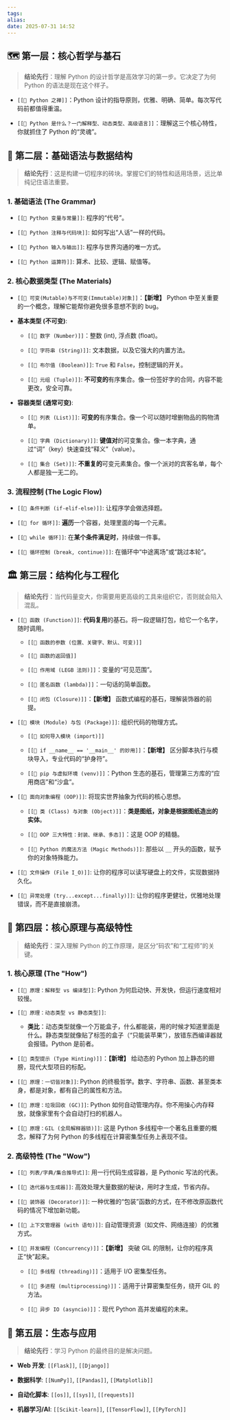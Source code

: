 ```yaml
---
tags: 
alias: 
date: 2025-07-31 14:52
---
```

## 🗺️ 第一层：核心哲学与基石

> **结论先行**：理解 Python 的设计哲学是高效学习的第一步。它决定了为何 Python 的语法是现在这个样子。

- `[[🐍 Python 之禅]]`：Python 设计的指导原则，优雅、明确、简单。每次写代码前都值得重温。
    
- `[[🐍 Python 是什么？一门解释型、动态类型、高级语言]]`：理解这三个核心特性，你就抓住了 Python 的“灵魂”。
    

## 🧱 第二层：基础语法与数据结构

> **结论先行**：这是构建一切程序的砖块。掌握它们的特性和适用场景，远比单纯记住语法重要。

### 1. 基础语法 (The Grammar)

- `[[🐍 Python 变量与常量]]`: 程序的“代号”。
    
- `[[🐍 Python 注释与代码块]]`: 如何写出“人话”一样的代码。
    
- `[[🐍 Python 输入与输出]]`: 程序与世界沟通的唯一方式。
    
- `[[🐍 Python 运算符]]`: 算术、比较、逻辑、赋值等。
    

### 2. 核心数据类型 (The Materials)

- `[[🐍 可变(Mutable)与不可变(Immutable)对象]]`：**【新增】** Python 中至关重要的一个概念，理解它能帮你避免很多意想不到的 bug。
    
- **基本类型 (不可变)**:
    
    - `[[🐍 数字 (Number)]]`：整数 (int), 浮点数 (float)。
        
    - `[[🐍 字符串 (String)]]`: 文本数据，以及它强大的内置方法。
        
    - `[[🐍 布尔值 (Boolean)]]`: `True` 和 `False`，控制逻辑的开关。
        
    - `[[🐍 元组 (Tuple)]]`: **不可变的**有序集合。像一份签好字的合同，内容不能更改，安全可靠。
        
- **容器类型 (通常可变)**:
    
    - `[[🐍 列表 (List)]]`: **可变的**有序集合。像一个可以随时增删物品的购物清单。
        
    - `[[🐍 字典 (Dictionary)]]`: **键值对**的可变集合。像一本字典，通过“词”（key）快速查找“释义”（value）。
        
    - `[[🐍 集合 (Set)]]`: **不重复的**可变元素集合。像一个派对的宾客名单，每个人都是独一无二的。
        

### 3. 流程控制 (The Logic Flow)

- `[[🐍 条件判断 (if-elif-else)]]`: 让程序学会做选择题。
    
- `[[🐍 for 循环]]`: **遍历**一个容器，处理里面的每一个元素。
    
- `[[🐍 while 循环]]`: 在**某个条件满足时**，持续做一件事。
    
- `[[🐍 循环控制 (break, continue)]]`: 在循环中“中途离场”或“跳过本轮”。
    

## 🏛️ 第三层：结构化与工程化

> **结论先行**：当代码量变大，你需要用更高级的工具来组织它，否则就会陷入混乱。

- `[[🐍 函数 (Function)]]`: **代码复用**的基石。将一段逻辑打包，给它一个名字，随时调用。
    
    - `[[🐍 函数的参数 (位置、关键字、默认、可变)]]`
        
    - `[[🐍 函数的返回值]]`
        
    - `[[🐍 作用域 (LEGB 法则)]]`：变量的“可见范围”。
        
    - `[[🐍 匿名函数 (lambda)]]`：一句话的简单函数。
        
    - `[[🐍 闭包 (Closure)]]`：**【新增】** 函数式编程的基石，理解装饰器的前提。
        
- `[[🐍 模块 (Module) 与包 (Package)]]`: 组织代码的物理方式。
    
    - `[[🐍 如何导入模块 (import)]]`
        
    - `[[🐍 if __name__ == '__main__' 的妙用]]`：**【新增】** 区分脚本执行与模块导入，专业代码的“护身符”。
        
    - `[[🐍 pip 与虚拟环境 (venv)]]`：Python 生态的基石，管理第三方库的“应用商店”和“沙盒”。
        
- `[[🐍 面向对象编程 (OOP)]]`: 将现实世界抽象为代码的核心思想。
    
    - `[[🐍 类 (Class) 与对象 (Object)]]`：**类是图纸，对象是根据图纸造出的实体**。
        
    - `[[🐍 OOP 三大特性：封装、继承、多态]]`：这是 OOP 的精髓。
        
    - `[[🐍 Python 的魔法方法 (Magic Methods)]]`: 那些以 `__` 开头的函数，赋予你的对象特殊能力。
        
- `[[🐍 文件操作 (File I_O)]]`: 让你的程序可以读写硬盘上的文件，实现数据持久化。
    
- `[[🐍 异常处理 (try...except...finally)]]`: 让你的程序更健壮，优雅地处理错误，而不是直接崩溃。
    

## 🧠 第四层：核心原理与高级特性

> **结论先行**：深入理解 Python 的工作原理，是区分“码农”和“工程师”的关键。

### 1. 核心原理 (The "How")

- `[[🐍 原理：解释型 vs 编译型]]`: Python 为何启动快、开发快，但运行速度相对较慢。
    
- `[[🐍 原理：动态类型 vs 静态类型]]`:
    
    - **类比**：动态类型就像一个万能盒子，什么都能装，用的时候才知道里面是什么。静态类型就像贴了标签的盒子（“只能装苹果”），放错东西编译器就会报错。Python 是前者。
        
- `[[🐍 类型提示 (Type Hinting)]]`：**【新增】** 给动态的 Python 加上静态的翅膀，现代大型项目的标配。
    
- `[[🐍 原理：一切皆对象]]`: Python 的终极哲学。数字、字符串、函数、甚至类本身，都是对象，都有自己的属性和方法。
    
- `[[🐍 原理：垃圾回收 (GC)]]`: Python 如何自动管理内存。你不用操心内存释放，就像家里有个会自动打扫的机器人。
    
- `[[🐍 原理：GIL (全局解释器锁)]]`: 这是 Python 多线程中一个著名且重要的概念，解释了为何 Python 的多线程在计算密集型任务上表现不佳。
    

### 2. 高级特性 (The "Wow")

- `[[🐍 列表/字典/集合推导式]]`: 用一行代码生成容器，是 Pythonic 写法的代表。
    
- `[[🐍 迭代器与生成器]]`: 高效处理大量数据的秘诀，用时才生成，节省内存。
    
- `[[🐍 装饰器 (Decorator)]]`: 一种优雅的“包装”函数的方式，在不修改原函数代码的情况下增加新功能。
    
- `[[🐍 上下文管理器 (with 语句)]]`: 自动管理资源（如文件、网络连接）的优雅方式。
    
- `[[🐍 并发编程 (Concurrency)]]`：**【新增】** 突破 GIL 的限制，让你的程序真正“快”起来。
    
    - `[[🐍 多线程 (threading)]]`：适用于 I/O 密集型任务。
        
    - `[[🐍 多进程 (multiprocessing)]]`：适用于计算密集型任务，绕开 GIL 的方法。
        
    - `[[🐍 异步 IO (asyncio)]]`：现代 Python 高并发编程的未来。
        

## 🚀 第五层：生态与应用

> **结论先行**：学习 Python 的最终目的是解决问题。

- **Web 开发**: `[[Flask]]`, `[[Django]]`
    
- **数据科学**: `[[NumPy]]`, `[[Pandas]]`, `[[Matplotlib]]`
    
- **自动化脚本**: `[[os]]`, `[[sys]]`, `[[requests]]`
    
- **机器学习/AI**: `[[Scikit-learn]]`, `[[TensorFlow]]`, `[[PyTorch]]`